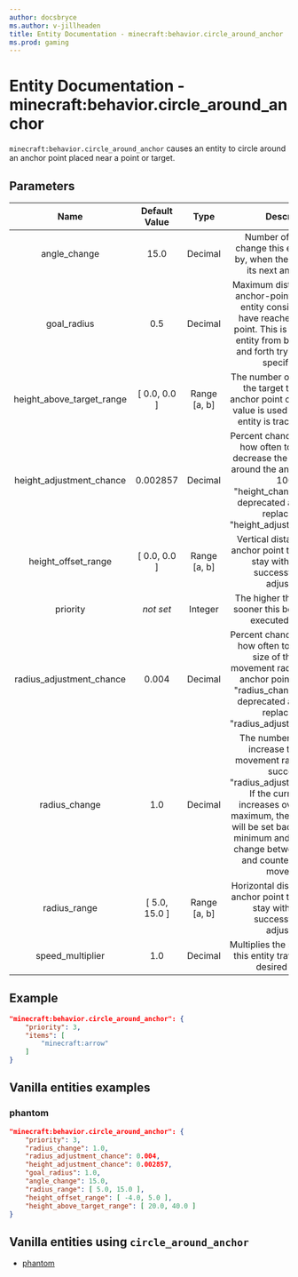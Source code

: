 ```yaml
---
author: docsbryce
ms.author: v-jillheaden
title: Entity Documentation - minecraft:behavior.circle_around_anchor
ms.prod: gaming
---
```


# Entity Documentation - minecraft:behavior.circle_around_anchor

`minecraft:behavior.circle_around_anchor` causes an entity to circle around an anchor point placed near a point or target.

## Parameters

| Name| Default Value| Type| Description |
|:-----------:|:-----------:|:-----------:|:-----------:|
| angle_change| 15.0| Decimal| Number of degrees to change this entity's facing by, when the entity selects its next anchor point. |
| goal_radius| 0.5| Decimal| Maximum distance from the anchor-point in which this entity considers itself to have reached the anchor point. This is to prevent the entity from bouncing back and forth trying to reach a specific spot. |
| height_above_target_range| [ 0.0, 0.0 ]| Range [a, b]| The number of blocks above the target that the next anchor point can be set. This value is used only when the entity is tracking a target. |
| height_adjustment_chance| 0.002857| Decimal| Percent chance to determine how often to increase or decrease the current height around the anchor point. 1 = 100%. "height_change_chance" is deprecated and has been replaced with "height_adjustment_chance". |
| height_offset_range| [ 0.0, 0.0 ]| Range [a, b]| Vertical distance from the anchor point this entity must stay within, upon a successful height adjustment. |
|priority|*not set*|Integer|The higher the priority, the sooner this behavior will be executed as a goal.|
| radius_adjustment_chance| 0.004| Decimal| Percent chance to determine how often to increase the size of the current movement radius around the anchor point. 1 = 100%. "radius_change_chance" is deprecated and has been replaced with "radius_adjustment_chance". |
| radius_change| 1.0| Decimal| The number of blocks to increase the current movement radius by, upon successful "radius_adjustment_chance". If the current radius increases over the range maximum, the current radius will be set back to the range minimum and the entity will change between clockwise and counter-clockwise movement.. |
| radius_range| [ 5.0, 15.0 ]| Range [a, b]| Horizontal distance from the anchor point this entity must stay within upon a successful radius adjustment. |
| speed_multiplier| 1.0| Decimal| Multiplies the speed at which this entity travels to its next desired position. |

## Example

```json
"minecraft:behavior.circle_around_anchor": {
    "priority": 3,
    "items": [
        "minecraft:arrow"
    ]
}
```

## Vanilla entities examples

### phantom

```json
"minecraft:behavior.circle_around_anchor": {
    "priority": 3,
    "radius_change": 1.0,
    "radius_adjustment_chance": 0.004,
    "height_adjustment_chance": 0.002857,
    "goal_radius": 1.0,
    "angle_change": 15.0,
    "radius_range": [ 5.0, 15.0 ],
    "height_offset_range": [ -4.0, 5.0 ],
    "height_above_target_range": [ 20.0, 40.0 ]
} 
```

## Vanilla entities using `circle_around_anchor`

- [phantom](../../../../Source/VanillaBehaviorPack_Snippets/entities/phantom.md)

